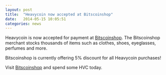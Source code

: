 ```yaml
---
layout: post
title:  "Heavycoin now accepted at Bitscoinshop"
date:   2014-05-15 10:05:51
categories: news
---
```


<p>
  Heavycoin is now accepted for payment at <a
  href="http://bitscoinshop.com.br">Bitscoinshop</a>.  The
  Bitscoinshop merchant stocks thousands of items such as clothes, shoes,
  eyeglasses, perfumes and more.  </p>
<p>
  Bitscoinshop is currently offering 5% discount for
  all Heavycoin purchases!
</p>

<p>
  Visit <a href="http://bitscoinshop.com.br">Bitscoinshop</a> and
  spend some HVC today.
</p>
